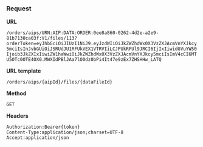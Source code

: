 ### Request

**URL**

`/orders/aips/URN:AIP:DATA:ORDER:0ee8a860-0262-4d2e-a2e9-81b7130ca03f:V1/files/113?orderToken=eyJhbGciOiJIUzI1NiJ9.eyJzdWIiOiJkZWZhdWx0X3VzZXJAcmVnYXJkcy5mciIsInJvbGUiOiJSRUdJU1RFUkVEX1VTRVIiLCJPUkRFUl9JRCI6IjIxIiwidGVuYW50Ijoib3JkZXIxIiwiZW1haWwiOiJkZWZhdWx0X3VzZXJAcmVnYXJkcy5mciIsImV4cCI6MTU5OTc0OTE4OX0.MWXIdPBlJAa7lO0dz0bPi4It47e9zEx7ZHSHHw_LATQ`

**URL template**

`/orders/aips/{aipId}/files/{dataFileId}`

**Method**

`GET`

**Headers**

`Authorization:Bearer{token}`  
`Content-Type:application/json;charset=UTF-8`  
`Accept:application/json`  
